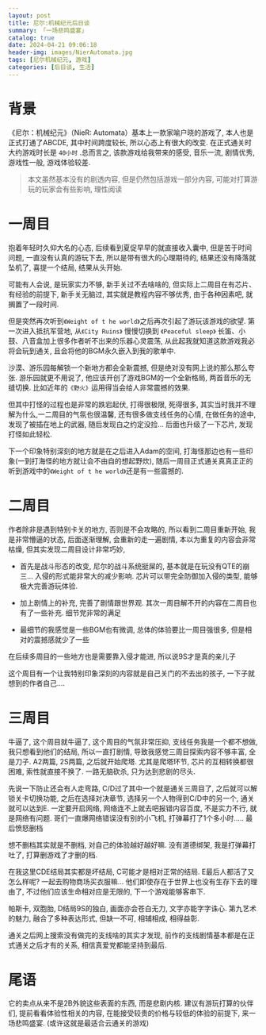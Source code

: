 ```yaml
---
layout: post
title: 尼尔:机械纪元后日谈
summary: 「一场悲鸣盛宴」
catalog: true
date: 2024-04-21 09:06:18
header-img: images/NierAutomata.jpg
tags: [尼尔机械纪元, 游戏]
categories: [后日谈, 生活]
---
```


# 背景

《尼尔：机械纪元》（NieR: Automata）基本上一款家喻户晓的游戏了, 本人也是正式打通了ABCDE, 其中时间跨度较长, 所以心态上有很大的改变. 在正式通关时大约游戏时长是 `40小时` .总而言之, 该款游戏给我带来的感受, 音乐一流, 剧情优秀, 游戏性一般, 游戏体验较差.

> 本文虽然基本没有的剧透内容, 但是仍然包括游戏一部分内容, 可能对打算游玩的玩家会有些影响, 理性阅读

# 一周目

抱着年轻时久仰大名的心态, 后续看到夏促早早的就直接收入囊中, 但是苦于时间问题, 一直没有认真的游玩下去, 所以是带有很大的心理期待的, 结果还没有降落就坠机了, 喜提一个结局, 结果从头开始. 

可能有人会说, 是玩家实力不够, 新手关过不去啥啥的, 但实际上二周目在有芯片、有经验的前提下, 新手关无脑过,  其实就是教程内容不够优秀, 由于各种因素吧, 就搁置了一段时间.

但是突然再次听到`《Weight of t he world》`之后再次引起了游玩该游戏的欲望. 第一次进入抵抗军营地, 从`《City Ruins》` 慢慢切换到 `《Peaceful sleep》` 长笛、小鼓、八音盒加上很多作者听不出来的乐器心灵震荡, 从此起我就知道这款游戏我必将会玩到通关, 且会将他的BGM永久嵌入到我的歌单中.

沙漠、游乐园每解锁一个新地方都会全新震撼, 但是绝对没有网上说的那么那么夸张. 游乐园就更不用说了, 他应该开创了游戏BGM的一个全新格局, 两首音乐的无缝切换. 比如近年的`《野火》`运用得当会给人非常震撼的效果.

 但其中打怪的过程也是非常的跌宕起伏, 打得很极限, 死得很多, 其实当时我并不理解为什么,一二周目的气氛也很温馨, 还有很多做支线任务的心情, 在做任务的途中, 发现了被插在地上的武器, 随后发现白之约定没捡... 后面也升级了一下芯片, 发现打怪如此轻松. 

下一个印象特别深刻的地方就是在之后进入Adam的空间, 打海怪那边也有一些印象(一到打海怪的地方就让会不由自的想起野炊), 随后一周目正式通关真真正正的听到游戏中的`《Weight of t he world》`还是有一些震撼的.

# 二周目

作者除非是遇到特别卡关的地方, 否则是不会攻略的, 所以看到二周目重新开始, 我是非常懵逼的状态, 后面逐渐理解, 会重新的走一遍剧情, 本以为重复的内容会非常枯燥, 但其实发现二周目设计非常巧妙,

*  首先是战斗形态的改变, 尼尔的战斗系统挺屎的, 基本就是在玩没有QTE的崩三... 入侵的形式能非常大的减少影响. 芯片可以带完全防御加入侵的类型, 能够极大完善游玩体验.

*  加上剧情上的补充, 完善了剧情跟世界观. 其次一周目解不开的内容在二周目也有了一些补充. 细节党非常的满足

*  最细节的我感觉是一些BGM也有微调, 总体的体验要比一周目强很多, 但是相对的震撼感就少了一些

在后续多周目的一些地方也是需要靠入侵才能进, 所以说9S才是真的亲儿子

这个周目有一个让我特别印象深刻的内容就是自己关门的不去出的孩子, 一下子就想到的作者自己....

# 三周目

牛逼了, 这个周目就牛逼了, 这个周目的气氛非常压抑, 支线任务我是一个都不想做, 我只想看到他们的结局, 所以一直打剧情, 导致我感觉三周目探索内容不够丰富, 全是刀子. A2两篇, 2S两篇, 之后就开始爬塔. 尤其是爬塔环节, 芯片的互相转换都很困难, 索性就直接不换了. 一路无脑砍杀, 只为达到悲剧的尽头.

先说一下防止还会有人走弯路, C/D过了其中一个就是通关三周目了, 之后就可以解锁关卡切换功能, 之后在选择对决章节, 选择另一个人物得到C/D中的另一个, 通关就可以达到E. 一定要开启网络, 网络连不上就去吧报错内容百度, 不是实力不行, 就是网络有问题. 哥们一直爆网络错误没有别的小飞机, 打弹幕打了1个多小时..... 最后愤怒删档

想不删档其实就是不删档, 对自己的体验越好越好嘛. 没有道德绑架, 我是打弹幕打吐了, 打算删游戏了才删的档.

在我这里CDE结局其实都是坏结局, C可能才是相对正常的结局. E最后人都活了又怎么样呢? 一起去购物商场买衣服嘛... 他们即使存在于世界上也没有生存下去的理由了, 不过他们应该生命相对应是无限的, 下一个游戏能够客串下.

帕斯卡, 双胞胎, D结局9S的独白, 画面亦会苍白无力, 文字亦能字字诛心. 第九艺术的魅力, 融合了多种表达形式, 但缺一不可, 相辅相成, 相得益彰. 

通关之后网上搜索没有做完的支线啥的其实才发现, 前作的支线剧情基本都是在正式通关之后才有的关系, 相信真爱党都能坚持到最后.

# 尾语

它的卖点从来不是2B外貌这些表面的东西, 而是悲剧内核. 建议有游玩打算的伙伴们, 提前看看体验性相关的内容, 在能接受较贵的价格与较低的体验的前提下, 来一场悲鸣盛宴. (或许这就是最适合云通关的游戏)
